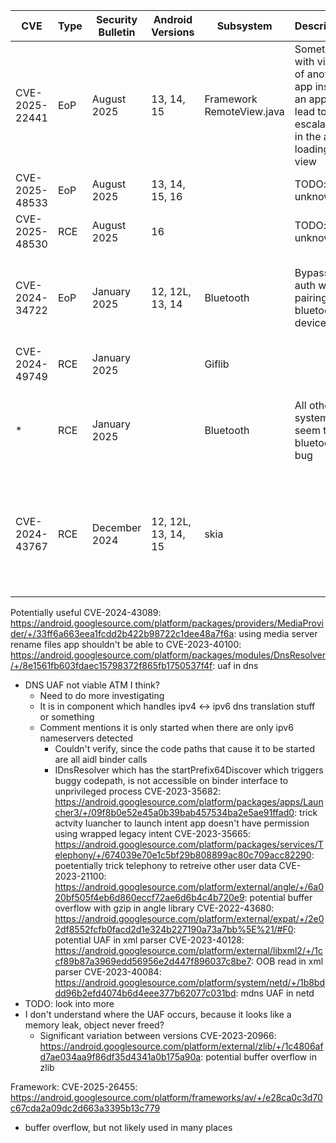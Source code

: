 
| CVE            | Type | Security Bulletin | Android Versions    | Subsystem                 | Description                                                                                          | Patch                                                                                                                                                                                                                                                 | Usefullness                                                                                  |
| -------------- | ---- | ----------------- | ------------------- | ------------------------- | ---------------------------------------------------------------------------------------------------- | ----------------------------------------------------------------------------------------------------------------------------------------------------------------------------------------------------------------------------------------------------- | -------------------------------------------------------------------------------------------- |
| CVE-2025-22441 | EoP  | August 2025       | 13, 14, 15          | Framework RemoteView.java | Something with views of another app inside an app can lead to escalation in the app loading the view | A-376028556                                                                                                                                                                                                                                           | requires user interaction, prob not useful                                                   |
| CVE-2025-48533 | EoP  | August 2025       | 13, 14, 15, 16      |                           | TODO: unknown                                                                                        | A-383131643                                                                                                                                                                                                                                           |                                                                                              |
| CVE-2025-48530 | RCE  | August 2025       | 16                  |                           | TODO: unknown                                                                                        | A-419563680                                                                                                                                                                                                                                           |                                                                                              |
| CVE-2024-34722 | EoP  | January 2025      | 12, 12L, 13, 14     | Bluetooth                 | Bypass auth when pairing bluetooth device?                                                           | [A-251514170](https://android.googlesource.com/platform/packages/modules/Bluetooth/+/317b4e293cefe18fe8c58c1de0c4a6741bd05629) [[2](https://android.googlesource.com/platform/packages/modules/Bluetooth/+/6ad3d749f7f632787f29710ce23736e10d2969bf)] | Bluetooth device and hardware stuff outside of scope probably                                |
| CVE-2024-49749 | RCE  | January 2025      |                     | Giflib                    |                                                                                                      | [A-355461643](https://android.googlesource.com/platform/external/giflib/+/3281e14f6b9b85473145ee0ae33b8d4b8fbabffe)                                                                                                                                   | Potentially useful                                                                           |
| *              | RCE  | January 2025      |                     | Bluetooth                 | All other system rce seem to be bluetooth bug                                                        |                                                                                                                                                                                                                                                       | Bluetooth device and hardware stuff outside of scope probably                                |
| CVE-2024-43767 | RCE  | December 2024     | 12, 12L, 13, 14, 15 | skia                      |                                                                                                      | [A-352631932](https://android.googlesource.com/platform/external/skia/+/796c2040f641bb287dba66c9823ce45e9f8b5807)                                                                                                                                     | Skia is graphics / drawing library, prob not used by anything we care about in this context? |
|                |      |                   |                     |                           |                                                                                                      |                                                                                                                                                                                                                                                       |                                                                                              |

Potentially useful
CVE-2024-43089: https://android.googlesource.com/platform/packages/providers/MediaProvider/+/33ff6a663eea1fcdd2b422b98722c1dee48a7f6a: using media server rename files app shouldn't be able to
CVE-2023-40100: https://android.googlesource.com/platform/packages/modules/DnsResolver/+/8e1561fb603fdaec15798372f865fb1750537f4f: uaf in dns
- DNS UAF not viable ATM I think?
	- Need to do more investigating
	- It is in component which handles ipv4 <-> ipv6 dns translation stuff or something
	- Comment mentions it is only started when there are only ipv6 nameservers detected
		- Couldn't verify, since the code paths that cause it to be started are all aidl binder calls
		- IDnsResolver which has the startPrefix64Discover which triggers buggy codepath, is not accessible on binder interface to unprivileged process
CVE-2023-35682: https://android.googlesource.com/platform/packages/apps/Launcher3/+/09f8b0e52e45a0b39bab457534ba2e5ae91ffad0: trick actvity luancher to launch intent app doesn't have permission using wrapped legacy intent
CVE-2023-35665: https://android.googlesource.com/platform/packages/services/Telephony/+/674039e70e1c5bf29b808899ac80c709acc82290: poetentially trick telephony to retreive other user data
CVE-2023-21100: https://android.googlesource.com/platform/external/angle/+/6a020bf505f4eb6d860eccf72ae6d6b4c4b720e9: potential buffer overflow with gzip in angle library
CVE-2022-43680: https://android.googlesource.com/platform/external/expat/+/2e02df8552fcfb0facd2d1e324b227190a73a7bb%5E%21/#F0: potential UAF in xml parser
CVE-2023-40128: https://android.googlesource.com/platform/external/libxml2/+/1ccf89b87a3969edd56956e2d447f896037c8be7: OOB read in xml parser
CVE-2023-40084: https://android.googlesource.com/platform/system/netd/+/1b8bddd96b2efd4074b6d4eee377b62077c031bd: mdns UAF in netd
- TODO: look into more
- I don't understand where the UAF occurs, because it looks like a memory leak, object never freed?
	- Significant variation between versions
CVE-2023-20966: https://android.googlesource.com/platform/external/zlib/+/1c4806afd7ae034aa9f86df35d4341a0b175a90a: potential buffer overflow in zlib

Framework:
CVE-2025-26455: https://android.googlesource.com/platform/frameworks/av/+/e28ca0c3d70c67cda2a09dc2d663a3395b13c779
- buffer overflow, but not likely used in many places